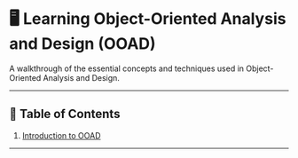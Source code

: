 # 🖥️ **Learning Object-Oriented Analysis and Design (OOAD)**

A walkthrough of the essential concepts and techniques used in Object-Oriented Analysis and Design.

---

## 📝 **Table of Contents**
1. [Introduction to OOAD](https://github.com/Minko82/ooad-tutorial/tree/main/chapter1-intro-to-ooad)



---
